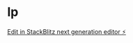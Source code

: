 # lp

[Edit in StackBlitz next generation editor ⚡️](https://stackblitz.com/~/github.com/Mihirvtt/lp)